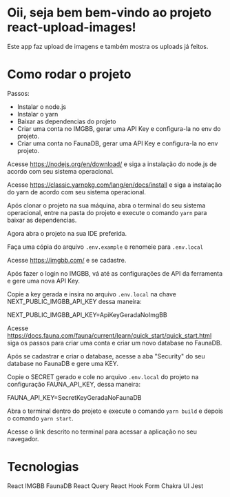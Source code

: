 # Oii, seja bem bem-vindo ao projeto react-upload-images!

Este app faz upload de imagens e também mostra os uploads já feitos.

# Como rodar o projeto

Passos:
- Instalar o node.js
- Instalar o yarn
- Baixar as dependencias do projeto
- Criar uma conta no IMGBB, gerar uma API Key e configura-la no env do projeto.
- Criar uma conta no FaunaDB, gerar uma API Key e configura-la no env projeto.

Acesse https://nodejs.org/en/download/ e siga a instalação do node.js de acordo com seu sistema operacional.

Acesse https://classic.yarnpkg.com/lang/en/docs/install e siga a instalação do yarn de acordo com seu sistema operacional.

Após clonar o projeto na sua máquina, abra o terminal do seu sistema operacional, entre na pasta do projeto e execute o comando `yarn` para baixar as dependencias.

Agora abra o projeto na sua IDE preferida.

Faça uma cópia do arquivo `.env.example` e renomeie para `.env.local`

Acesse https://imgbb.com/ e se cadastre.

Após fazer o login no IMGBB, vá até as configurações de API da ferramenta e gere uma nova API Key.

Copie a key gerada e insira no arquivo `.env.local` na chave NEXT_PUBLIC_IMGBB_API_KEY dessa maneira:

NEXT_PUBLIC_IMGBB_API_KEY=ApiKeyGeradaNoImgBB

Acesse https://docs.fauna.com/fauna/current/learn/quick_start/quick_start.html siga os passos para criar uma conta e criar um novo database no FaunaDB.

Após se cadastrar e criar o database, acesse a aba "Security" do seu database no FaunaDB e gere uma KEY.

Copie o SECRET gerado e cole no arquivo `.env.local` do projeto na configuração FAUNA_API_KEY, dessa maneira:

FAUNA_API_KEY=SecretKeyGeradaNoFaunaDB

Abra o terminal dentro do projeto e execute o comando `yarn build` e depois o comando `yarn start`.

Acesse o link descrito no terminal para acessar a aplicação no seu navegador.

# Tecnologias

React
IMGBB
FaunaDB
React Query
React Hook Form
Chakra UI
Jest